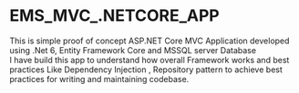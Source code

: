 # EMS_MVC_.NETCORE_APP
This is simple proof of concept  ASP.NET Core MVC Application developed using .Net 6, Entity Framework Core and MSSQL server Database   
I have build this app to understand how overall Framework works and best practices Like Dependency Injection , Repository pattern to achieve best practices for 
writing and maintaining codebase. 
